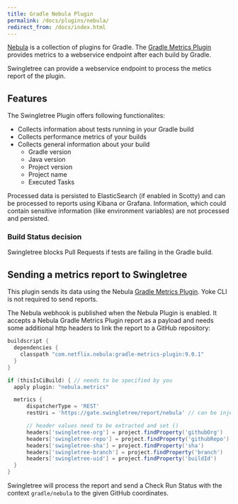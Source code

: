 ```yaml
---
title: Gradle Nebula Plugin
permalink: /docs/plugins/nebula/
redirect_from: /docs/index.html
---
```


[Nebula][nebula] is a collection of plugins for Gradle. The [Gradle Metrics Plugin][gradle-metrics] provides metrics to a webservice endpoint after each build by Gradle.

Swingletree can provide a webservice endpoint to process the metics report of the plugin.

## Features

The Swingletree Plugin offers following functionalites:

* Collects information about tests running in your Gradle build
* Collects performance metrics of your builds
* Collects general information about your build
  * Gradle version
  * Java version
  * Project version
  * Project name
  * Executed Tasks

Processed data is persisted to ElasticSearch (if enabled in Scotty) and can be processed to reports using Kibana or Grafana. Information, which could contain sensitive information (like environment variables) are not processed and persisted.

### Build Status decision

Swingletree blocks Pull Requests if tests are failing in the Gradle build.

## Sending a metrics report to Swingletree

This plugin sends its data using the Nebula [Gradle Metrics Plugin][gradle-metrics]. Yoke CLI is not required to send reports.

The Nebula webhook is published when the Nebula Plugin is enabled.
It accepts a Nebula Gradle Metrics Plugin report as a payload and needs some additional http headers to link the report to a GitHub repository:

```groovy
buildscript {
  dependencies {
    classpath "com.netflix.nebula:gradle-metrics-plugin:9.0.1"
  }
}

if (thisIsCiBuild) { // needs to be specified by you
  apply plugin: "nebula.metrics"

  metrics {
      dispatcherType = 'REST'
      restUri = 'https://gate.swingletree/report/nebula' // can be injected by CI server using properties or env vars

      // header values need to be extracted and set ()
      headers['swingletree-org'] = project.findProperty('githubOrg')   // github organization provided with -PgithubOrg=<value> when invoking build
      headers['swingletree-repo'] = project.findProperty('githubRepo') // github repository provided with -PgithubRepo=<value> when invoking build
      headers['swingletree-sha'] = project.findProperty('sha')         // commit hash provided with -Psha=<value> when invoking build
      headers['swingletree-branch'] = project.findProperty('branch')   // branch provided with -Pbranch=<value> when invoking build
      headers['swingletree-uid'] = project.findProperty('buildId')     // build id generated by yoke , provided with -PbuildId=<value> when invoking build
  }
}
```

Swingletree will process the report and send a Check Run Status with the context `gradle/nebula` to the given GitHub coordinates.


[nebula]: https://nebula-plugins.github.io/
[gradle-metrics]: https://github.com/nebula-plugins/gradle-metrics-plugin
